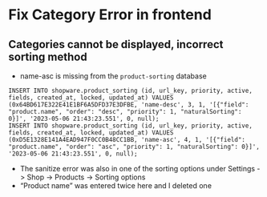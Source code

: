 # Fix  Category Error in frontend


## Categories cannot be displayed, incorrect sorting method
- name-asc is missing from the `product-sorting` database

```
INSERT INTO shopware.product_sorting (id, url_key, priority, active, fields, created_at, locked, updated_at) VALUES (0x64BD617E322E41E1BF6A5DFD37E3DFBE, 'name-desc', 3, 1, '[{"field": "product.name", "order": "desc", "priority": 1, "naturalSorting": 0}]', '2023-05-06 21:43:23.551', 0, null);
INSERT INTO shopware.product_sorting (id, url_key, priority, active, fields, created_at, locked, updated_at) VALUES (0xD5E1328E141A4EAD947F0CC0B48CC1BB, 'name-asc', 4, 1, '[{"field": "product.name", "order": "asc", "priority": 1, "naturalSorting": 0}]', '2023-05-06 21:43:23.551', 0, null);
```


- The sanitize error was also in one of the sorting options under Settings -> Shop -> Products -> Sorting options
- “Product name” was entered twice here and I deleted one
